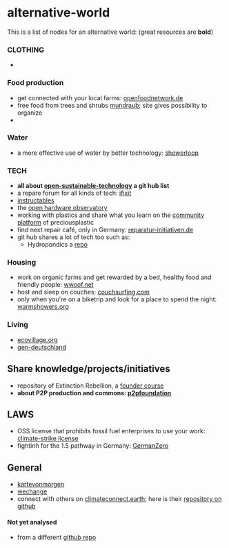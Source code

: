 # alternative-world

This is a list of nodes for an alternative world: (great resources are **bold**)

### CLOTHING
- 

### Food production

- get connected with your local farms: [openfoodnetwork.de](https://openfoodnetwork.de/)
- free food from trees and shrubs [mundraub](https://mundraub.org/); site gives possibility to organize
-

### Water

- a more effective use of water by better technology: [showerloop](https://showerloop.org/)

### TECH

- **all about [open-sustainable-technology](https://github.com/protontypes/open-sustainable-technology) a git hub list**
- a repare forum for all kinds of tech: [ifixit](https://www.ifixit.com/)
- [instructables](https://www.instructables.com/howto/)
- the [open hardware observatory](https://en.oho.wiki/wiki/Home)
- working with plastics and share what you learn on the [community platform](https://community.preciousplastic.com/how-to) of preciousplastic
- find next repair café, only in Germany: [reparatur-initiativen.de](https://www.reparatur-initiativen.de/reparatur-termine)
- git hub shares a lot of tech too such as:
  - Hydropondics a [repo](https://github.com/rhagman/sustainable-green-plants)

### Housing

- work on organic farms and get rewarded by a bed, healthy food and friendly people: [wwoof.net](https://wwoof.net/)
- host and sleep on couches: [couchsurfing.com](https://www.couchsurfing.com/)
- only when you're on a biketrip and look for a place to spend the night: [warmshowers.org](https://.warmshowers.org/)

### Living

- [ecovillage.org](https://ecovillage.org/)
- [gen-deutschland](https://gen-deutschland.de/was-wir-wollen/)

## Share knowledge/projects/initiatives

- repository of Extinction Rebellion, a [founder course](https://github.com/extinctionrebellion/docs/blob/master/SUMMARY.md)
- **about P2P production and commons: [p2pfoundation](https://p2pfoundation.net/)**

## LAWS

- OSS license that prohibits fossil fuel enterprises to use your work: [climate-strike license](https://github.com/climate-strike/license)
- fightinh for the 1.5 pathway in Germany: [GermanZero](https://www.germanzero.de/)

## General

- [kartevonmorgen](https://kartevonmorgen.org/)
- [wechange](https://wechange.de/map/)
- connect with others on [climateconnect.earth](https://climateconnect.earth/de); here is their [repository on github](https://github.com/climateconnect/climateconnect)


#### Not yet analysed

- from a different [github repo](https://github.com/ouisharelabs/food-dashboard#links)

